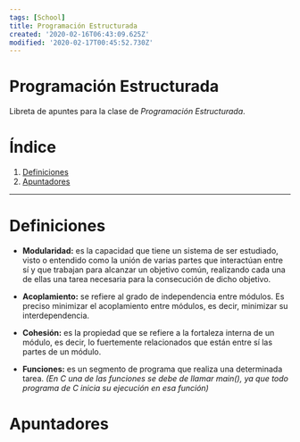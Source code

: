 ```yaml
---
tags: [School]
title: Programación Estructurada
created: '2020-02-16T06:43:09.625Z'
modified: '2020-02-17T00:45:52.730Z'
---
```


# Programación Estructurada

Libreta de apuntes para la clase de *Programación Estructurada*.

Índice
===

1. [Definiciones](#definitions)
2. [Apuntadores](#pointer)

***

Definiciones <a name="definitions"></a>
===
+ **Modularidad:** es la capacidad que tiene un sistema de ser estudiado, visto o entendido como la unión de varias partes que interactúan entre sí y que trabajan para alcanzar un objetivo común, realizando cada una de ellas una tarea necesaria para la consecución de dicho objetivo.

+ **Acoplamiento:** se refiere al grado de independencia entre módulos. Es preciso minimizar el acoplamiento entre módulos, es decir, minimizar su interdependencia.

+ **Cohesión:** es la propiedad que se refiere a la fortaleza interna de un módulo, es decir, lo fuertemente relacionados que están entre sí las partes de un módulo.

+ **Funciones:** es un segmento de programa que realiza una determinada tarea. *(En C una de las funciones se debe de llamar main(), ya que todo programa de C inicia su ejecución en esa función)*

Apuntadores <a name="pointer"></a>
===
